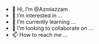 - 👋 Hi, I’m @Azmiazzam
- 👀 I’m interested in ...
- 🌱 I’m currently learning ...
- 💞️ I’m looking to collaborate on ...
- 📫 How to reach me ...

<!---
Azmiazzam/Azmiazzam is a ✨ special ✨ repository because its `README.md` (this file) appears on your GitHub profile.
You can click the Preview link to take a look at your changes.
--->
